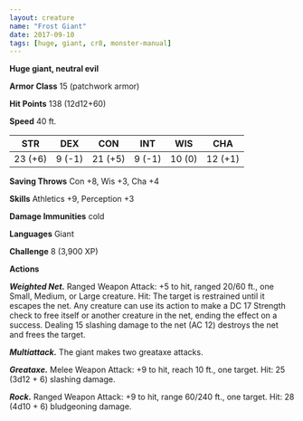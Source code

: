 ```yaml
---
layout: creature
name: "Frost Giant"
date: 2017-09-10
tags: [huge, giant, cr8, monster-manual]
---
```


**Huge giant, neutral evil**

**Armor Class** 15 (patchwork armor)

**Hit Points** 138 (12d12+60)

**Speed** 40 ft.

|   STR   |   DEX   |   CON   |   INT   |   WIS   |   CHA   |
|:-----:|:-----:|:-----:|:-----:|:-----:|:-----:|
| 23 (+6) | 9 (-1) | 21 (+5) | 9 (-1) | 10 (0) | 12 (+1) |

**Saving Throws** Con +8, Wis +3, Cha +4

**Skills** Athletics +9, Perception +3

**Damage Immunities** cold

**Languages** Giant

**Challenge** 8 (3,900 XP)

**Actions**

***Weighted Net.*** Ranged Weapon Attack: +5 to hit, ranged 20/60 ft., one Small, Medium, or Large creature. Hit: The target is restrained until it escapes the net. Any creature can use its action to make a DC 17 Strength check to free itself or another creature in the net, ending the effect on a success. Dealing 15 slashing damage to the net (AC 12) destroys the net and frees the target.

***Multiattack.*** The giant makes two greataxe attacks.

***Greataxe.*** Melee Weapon Attack: +9 to hit, reach 10 ft., one target. Hit: 25 (3d12 + 6) slashing damage.

***Rock.*** Ranged Weapon Attack: +9 to hit, range 60/240 ft., one target. Hit: 28 (4d10 + 6) bludgeoning damage.

